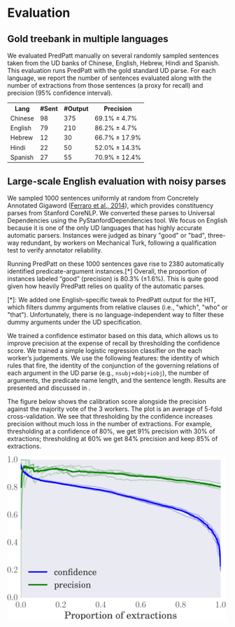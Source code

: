 Evaluation
==========

Gold treebank in multiple languages
-----------------------------------
We evaluated PredPatt manually on
several randomly sampled sentences taken from the UD banks of Chinese, English,
Hebrew, Hindi and Spanish. This evaluation runs PredPatt with the gold standard
UD parse. For each language, we report the number of sentences evaluated along
with the number of extractions from those sentences (a proxy for recall) and
precision (95% confidence interval).

<table>
<tr><th>Lang</th><th>#Sent</th><th>#Output</th><th>Precision</th><tr>
<tr><td>  Chinese </td><td>   98 </td>    <td> 375 </td><td> 69.1%  ±  4.7% </td></tr>
<tr><td>  English </td><td>   79 </td>    <td> 210 </td><td> 86.2%  ±  4.7% </td></tr>
<tr><td>   Hebrew </td><td>   12 </td>    <td>  30 </td><td> 66.7%  ± 17.9% </td></tr>
<tr><td>    Hindi </td><td>   22 </td>    <td>  50 </td><td> 52.0%  ± 14.3% </td></tr>
<tr><td>  Spanish </td><td>   27 </td>    <td>  55 </td><td> 70.9%  ± 12.4% </td></tr>
</table>

Large-scale English evaluation with noisy parses
------------------------------------------------

We sampled 1000 sentences uniformly at random from Concretely Annotated Gigaword
([Ferraro et al., 2014](references.md)), which provides constituency parses from Stanford
CoreNLP. We converted these parses to Universal Dependencies using the
PyStanfordDependencies tool. We focus on English because it is one of the only
UD languages that has highly accurate automatic parsers. Instances were judged
as binary "good" or "bad", three-way redundant, by workers on Mechanical Turk,
following a qualification test to verify annotator reliability.

Running PredPatt on these 1000 sentences gave rise to 2380
automatically identified predicate-argument instances.[*] Overall, the
proportion of instances labeled “good” (precision) is 80.3%
(±1.6%). This is quite good given how heavily PredPatt
relies on quality of the automatic parses.


[*]: We added one English-specific tweak to PredPatt output for the
     HIT, which filters dummy arguments from relative clauses (i.e.,
     "which", "who" or "that"). Unfortunately, there is no
     language-independent way to filter these dummy arguments under the
     UD specification.

We trained a confidence estimator based on this data, which allows us to
improve precision at the expense of recall by thresholding the
confidence score. We trained a simple logistic regression classifier on
the each worker’s judgements. We use the following features: the
identity of which rules that fire, the identity of the conjunction of
the governing relations of each argument in the UD parse (e.g.,
``nsubj+dobj+iobj``), the number of arguments, the predicate
name length, and the sentence length. Results are presented and
discussed in .

The figure below shows the calibration score alongside the precision
against the majority vote of the 3 workers. The plot is an average of
5-fold cross-validation. We see that thresholding by the confidence
increases precision without much loss in the number of extractions. For
example, thresholding at a confidence of 80%, we get 91% precision
with 30% of extractions; thresholding at 60% we get 84%
precision and keep 85% of
extractions.

<img width="500px" src="calibration.png"/>
